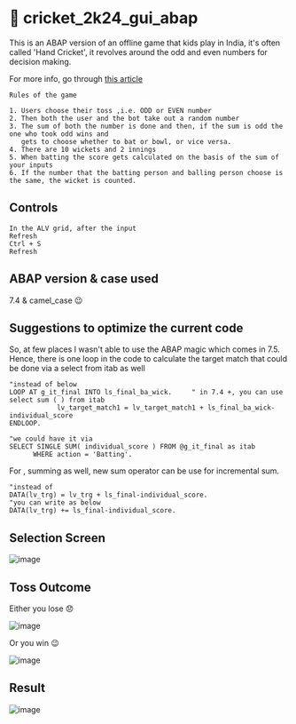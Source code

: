 # :cricket_game: cricket_2k24_gui_abap

This is an ABAP version of an offline game that kids play in India, it's often called 'Hand Cricket', it revolves around the odd 
and even numbers for decision making. 

For more info, go through [ this article ](https://www.instructables.com/How-to-Play-Hand-Cricket/)

```
Rules of the game

1. Users choose their toss ,i.e. ODD or EVEN number
2. Then both the user and the bot take out a random number
3. The sum of both the number is done and then, if the sum is odd the one who took odd wins and
   gets to choose whether to bat or bowl, or vice versa.
4. There are 10 wickets and 2 innings
5. When batting the score gets calculated on the basis of the sum of your inputs
6. If the number that the batting person and balling person choose is the same, the wicket is counted.
```


## Controls 

```
In the ALV grid, after the input
Refresh
Ctrl + S
Refresh
```

## ABAP version & case used 
7.4 & camel_case 😉

## Suggestions to optimize the current code 

So, at few places I wasn't able to use the ABAP magic which comes in 7.5. 
Hence, there is one loop in the code to calculate the target match that could be done via a select from itab as well 

```abap
"instead of below
LOOP AT g_it_final INTO ls_final_ba_wick.     " in 7.4 +, you can use select sum ( ) from itab
            lv_target_match1 = lv_target_match1 + ls_final_ba_wick-individual_score
ENDLOOP.

"we could have it via
SELECT SINGLE SUM( individual_score ) FROM @g_it_final as itab
      WHERE action = 'Batting'.
```

For , summing as well, new sum operator can be use for incremental sum.
```abap
"instead of
DATA(lv_trg) = lv_trg + ls_final-individual_score.
"you can write as below
DATA(lv_trg) += ls_final-individual_score.
```
## Selection Screen 

![image](https://github.com/user-attachments/assets/e573130d-deb3-4c96-82bf-64406265f006)


## Toss Outcome 

Either you lose 😞

![image](https://github.com/user-attachments/assets/53c52ca1-6a2f-4a3a-8363-107d9c78965e)

Or you win 😉

![image](https://github.com/user-attachments/assets/964cae4d-8b25-44a6-b2fa-1ba1d72220bd)

## Result  

![image](https://github.com/user-attachments/assets/b84e41a0-e75a-49ef-8447-2fc216c6aa83)



